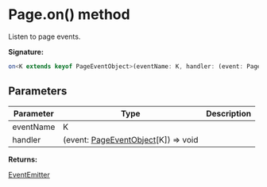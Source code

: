 # Page.on() method

Listen to page events.

**Signature:**

```typescript
on<K extends keyof PageEventObject>(eventName: K, handler: (event: PageEventObject[K]) => void): EventEmitter;
```

## Parameters

| Parameter | Type                                                                       | Description |
| --------- | -------------------------------------------------------------------------- | ----------- |
| eventName | K                                                                          |             |
| handler   | (event: [PageEventObject](./puppeteer.pageeventobject.md)\[K\]) =&gt; void |             |

**Returns:**

[EventEmitter](./puppeteer.eventemitter.md)
